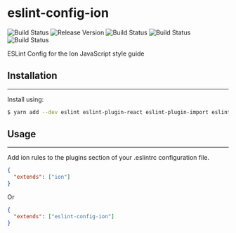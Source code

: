 # eslint-config-ion

![Build Status](https://www.travis-ci.org/chenzhenyuan/eslint-config-ion.svg?branch=master)  ![Release Version](https://img.shields.io/github/release/chenzhenyuan/eslint-config-ion.svg)
![Build Status](https://img.shields.io/npm/dw/localeval.svg)
![Build Status](https://img.shields.io/npm/v/eslint-config-ion.svg?registry_uri=https%3A%2F%2Fregistry.npmjs.com)
![Build Status](https://img.shields.io/badge/ESLint-Config-orange.svg)

ESLint Config for the Ion JavaScript style guide
## Installation
---

Install using:

``` bash
$ yarn add --dev eslint eslint-plugin-react eslint-plugin-import eslint-config-ion
```

## Usage
---

Add ion rules to the plugins section of your .eslintrc configuration file.

``` json
{
  "extends": ["ion"]
}
```

Or

``` json
{
  "extends": ["eslint-config-ion"]
}
```
